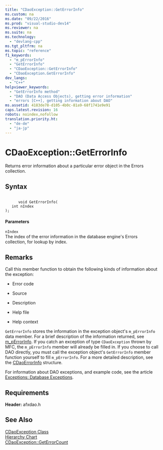 ```yaml
---
title: "CDaoException::GetErrorInfo"
ms.custom: na
ms.date: "09/22/2016"
ms.prod: "visual-studio-dev14"
ms.reviewer: na
ms.suite: na
ms.technology: 
  - "devlang-cpp"
ms.tgt_pltfrm: na
ms.topic: "reference"
f1_keywords: 
  - "m_pErrorInfo"
  - "GetErrorInfo"
  - "CDaoException::GetErrorInfo"
  - "CDaoException.GetErrorInfo"
dev_langs: 
  - "C++"
helpviewer_keywords: 
  - "GetErrorInfo method"
  - "DAO (Data Access Objects), getting error information"
  - "errors [C++], getting information about DAO"
ms.assetid: 4183de78-d105-4b0c-81a9-68f1741e9e91
caps.latest.revision: 16
robots: noindex,nofollow
translation.priority.ht: 
  - "de-de"
  - "ja-jp"
---
```

# CDaoException::GetErrorInfo
Returns error information about a particular error object in the Errors collection.  
  
## Syntax  
  
```  
  
      void GetErrorInfo(  
   int nIndex   
);  
```  
  
#### Parameters  
 `nIndex`  
 The index of the error information in the database engine's Errors collection, for lookup by index.  
  
## Remarks  
 Call this member function to obtain the following kinds of information about the exception:  
  
-   Error code  
  
-   Source  
  
-   Description  
  
-   Help file  
  
-   Help context  
  
 `GetErrorInfo` stores the information in the exception object's `m_pErrorInfo` data member. For a brief description of the information returned, see [m_pErrorInfo](../vs140/cdaoexception--m_perrorinfo.md). If you catch an exception of type `CDaoException` thrown by MFC, the `m_pErrorInfo` member will already be filled in. If you choose to call DAO directly, you must call the exception object's `GetErrorInfo` member function yourself to fill `m_pErrorInfo`. For a more detailed description, see the [CDaoErrorInfo](../vs140/cdaoerrorinfo-structure.md) structure.  
  
 For information about DAO exceptions, and example code, see the article [Exceptions: Database Exceptions](../vs140/exceptions--database-exceptions.md).  
  
## Requirements  
 **Header:** afxdao.h  
  
## See Also  
 [CDaoException Class](../vs140/cdaoexception-class.md)   
 [Hierarchy Chart](../vs140/hierarchy-chart.md)   
 [CDaoException::GetErrorCount](../vs140/cdaoexception--geterrorcount.md)
